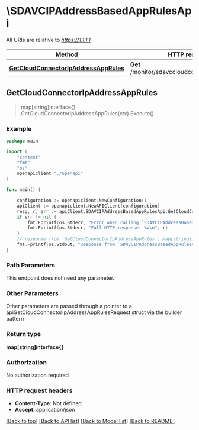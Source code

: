 # \SDAVCIPAddressBasedAppRulesApi

All URIs are relative to *https://1.1.1.1*

Method | HTTP request | Description
------------- | ------------- | -------------
[**GetCloudConnectorIpAddressAppRules**](SDAVCIPAddressBasedAppRulesApi.md#GetCloudConnectorIpAddressAppRules) | **Get** /monitor/sdavccloudconnector/ipaddress | 



## GetCloudConnectorIpAddressAppRules

> map[string]interface{} GetCloudConnectorIpAddressAppRules(ctx).Execute()





### Example

```go
package main

import (
    "context"
    "fmt"
    "os"
    openapiclient "./openapi"
)

func main() {

    configuration := openapiclient.NewConfiguration()
    apiClient := openapiclient.NewAPIClient(configuration)
    resp, r, err := apiClient.SDAVCIPAddressBasedAppRulesApi.GetCloudConnectorIpAddressAppRules(context.Background()).Execute()
    if err != nil {
        fmt.Fprintf(os.Stderr, "Error when calling `SDAVCIPAddressBasedAppRulesApi.GetCloudConnectorIpAddressAppRules``: %v\n", err)
        fmt.Fprintf(os.Stderr, "Full HTTP response: %v\n", r)
    }
    // response from `GetCloudConnectorIpAddressAppRules`: map[string]interface{}
    fmt.Fprintf(os.Stdout, "Response from `SDAVCIPAddressBasedAppRulesApi.GetCloudConnectorIpAddressAppRules`: %v\n", resp)
}
```

### Path Parameters

This endpoint does not need any parameter.

### Other Parameters

Other parameters are passed through a pointer to a apiGetCloudConnectorIpAddressAppRulesRequest struct via the builder pattern


### Return type

**map[string]interface{}**

### Authorization

No authorization required

### HTTP request headers

- **Content-Type**: Not defined
- **Accept**: application/json

[[Back to top]](#) [[Back to API list]](../README.md#documentation-for-api-endpoints)
[[Back to Model list]](../README.md#documentation-for-models)
[[Back to README]](../README.md)

